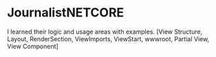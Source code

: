 # JournalistNETCORE
I learned their logic and usage areas with examples. [View Structure, Layout, RenderSection, ViewImports, ViewStart, wwwroot, Partial View, View Component] 
